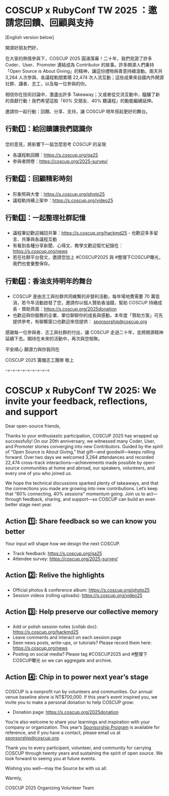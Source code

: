 # COSCUP x RubyConf TW 2025 ：邀請您回饋、回顧與支持

[English version below]

開源好朋友們好，

在大家的熱情參與下，COSCUP 2025 圓滿落幕！二十年，我們見證了許多 Coder、User、Promoter 連結成為 Contributor 的故事。許多開源人們秉持「Open Source is About Giving」的精神，讓這份禮物與善意持續滾動。兩天共 3,264 人次參與、各議程軌間累積 22,474 次人流互動；這些成果來自國內外開源社群、講者、志工，以及每一位參與的你。

相信你在技術討論中，激盪出許多 Takeaway；又或者從交流互動中，醞釀了新的貢獻行動！我們希望這股「60% 交朋友、40% 聽議程」的動能繼續延伸。

邀請你一起行動：回饋、分享、支持，讓 COSCUP 明年搭起更好的舞台。

## 行動1️⃣：給回饋讓我們認識你

您的意見，將影響下一屆怎麼思考 COSCUP 的呈現

- 各議程軌回饋：<https://s.coscup.org/qa25>
- 參與者問卷：<https://coscup.org/2025-survey/>

## 行動2️⃣：回顧精彩時刻

- 形象照與大會：<https://s.coscup.org/photo25>
- 議程軌持續上架中：<https://s.coscup.org/video25>

## 行動3️⃣：一起整理社群記憶

- 議程筆記歡迎補回共筆：<https://s.coscup.org/hackmd25>
      - 也歡迎多多留言、共筆與各議程互動
- 有看到各種分享新聞、心得文、教學文歡迎幫忙紀錄在：<https://s.coscup.org/news>
- 若在社群平台發文，邀請您加上 #COSCUP2025 與 #整理下COSCUP曝光，我們也會彙整保存。

## 行動4️⃣：香油支持明年的舞台

- COSCUP 是由志工與社群共同維繫的非營利活動，每年場地費需要 70 萬低消，若今年活動啟發了您，邀請你以個人贊助香油錢，幫助 COSCUP 持續成長
      - 贊助頁面：<https://s.coscup.org/2025donation>
- 也歡迎與你服務的企業、單位聊聊你的成長與感動，本年度「贊助方案」可先提供參考，有聯繫窗口也歡迎來信提供： <sponsorship@coscup.org>

感謝每一位參與者、志工與社群的付出，讓 COSCUP 走過二十年，並將開源精神延續下去。期待在未來的活動中，再次與您相聚。

平安順心 願源力與你我同在

COSCUP 2025 籌備志工團隊 敬上

-=-=-=-=-=-=-=-=-=

# COSCUP x RubyConf TW 2025: We invite your feedback, reflections, and support

Dear open-source friends,

Thanks to your enthusiastic participation, COSCUP 2025 has wrapped up successfully! On our 20th anniversary, we witnessed many Coder, User, and Promoter stories converging into new Contributors. Guided by the spirit of “Open Source is About Giving,” that gift—and goodwill—keeps rolling forward. Over two days we welcomed 3,264 attendances and recorded 22,474 cross-track interactions—achievements made possible by open-source communities at home and abroad, our speakers, volunteers, and every one of you who joined us.

We hope the technical discussions sparked plenty of takeaways, and that the connections you made are growing into new contributions. Let’s keep that “60% connecting, 40% sessions” momentum going. Join us to act—through feedback, sharing, and support—so COSCUP can build an even better stage next year.

## Action 1️⃣: Share feedback so we can know you better

Your input will shape how we design the next COSCUP.

- Track feedback: <https://s.coscup.org/qa25>
- Attendee survey: <https://coscup.org/2025-survey/>

## Action 2️⃣: Relive the highlights

- Official photos & conference album: <https://s.coscup.org/photo25>
- Session videos (rolling uploads): <https://s.coscup.org/video25>

## Action 3️⃣: Help preserve our collective memory

- Add or polish session notes (collab doc): <https://s.coscup.org/hackmd25>
- Leave comments and interact on each session page
- Seen news posts, write-ups, or tutorials? Please record them here: <https://s.coscup.org/news>
- Posting on social media? Please tag #COSCUP2025 and #整理下COSCUP曝光 so we can aggregate and archive.

## Action 4️⃣: Chip in to power next year’s stage

COSCUP is a nonprofit run by volunteers and communities. Our annual venue baseline alone is NT$700,000. If this year’s event inspired you, we invite you to make a personal donation to help COSCUP grow:

- Donation page: <https://s.coscup.org/2025donation>

You’re also welcome to share your learnings and inspiration with your company or organization. This year’s [Sponsorship Program](https://coscup.org/2025/sponsorship/) is available for reference, and if you have a contact, please email us at sponsorship@coscup.org.

Thank you to every participant, volunteer, and community for carrying COSCUP through twenty years and sustaining the spirit of open source. We look forward to seeing you at future events.

Wishing you well—may the Source be with us all.

Warmly,

COSCUP 2025 Organizing Volunteer Team
